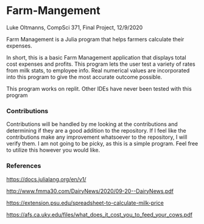 # Farm-Mangement

Luke Oltmanns,
CompSci 371,
Final Project,
12/9/2020

Farm Management is a Julia program that helps farmers calculate their expenses.

In short, this is a basic Farm Management application that displays total cost expenses and profits. 
This program lets the user test a variety of rates from milk stats, to employee info. 
Real numerical values are incorporated into this program to give the most accurate outcome possible.

This program works on replit. Other IDEs have never been tested with this program

### Contributions

Contributions will be handled by me looking at the contributions and determining if they are a good addition to the repository. If I feel like the contributions make any improvement whatsoever to the repository, I will verify them. I am not going to be picky, as this is a simple program. Feel free to utilize this however you would like.


### References

https://docs.julialang.org/en/v1/

http://www.fmma30.com/DairyNews/2020/09-20--DairyNews.pdf

https://extension.psu.edu/spreadsheet-to-calculate-milk-price

https://afs.ca.uky.edu/files/what_does_it_cost_you_to_feed_your_cows.pdf
